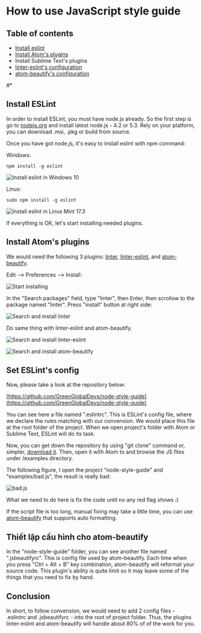 # How to use JavaScript style guide

## Table of contents

* [Install eslint](#cài-đặt-eslint)
* [Install Atom's plugins](#cài-đặt-các-plugins-cho-atom)
* Install Sublime Text's plugins
* [linter-eslint's configuration](#thiết-lập-cấu-hình-cho-eslint)
* [atom-beautify's configuration](#thiết-lập-cấu-hình-cho-atom-beautify)

#*

## Install ESLint

In order to install ESLint, you must have node.js already. So the first step is go to [nodejs.org](https://nodejs.org) and install latest node.js - 4.2 or 5.3. Rely on your platform, you can download .msi, .pkg or build from source.

Once you have got node.js, it's easy to install eslint with npm command:

Windows:

```
npm install -g eslint
```

![Install eslint in Windows 10](http://i.imgur.com/OpmaRRB.png)

Linux:

```
sudo npm install -g eslint
```

![Install eslint in Linux Mint 17.3](http://i.imgur.com/y4sxoN0.png)


If everything is OK, let's start installing needed plugins.

## Install Atom's plugins

We would need the following 3 plugins: [linter](https://github.com/atom-community/linter), [linter-eslint](https://github.com/AtomLinter/linter-eslint), and [atom-beautify](https://github.com/Glavin001/atom-beautify).

Edit --> Preferences --> Install:

![Start installing](http://i.imgur.com/NIfXIwd.png)

In the "Search packages" field, type "linter", then Enter, then scrollow to the package named "linter". Press "install" button at right side:

![Search and install linter](http://i.imgur.com/9JDqM8j.png)

Do same thing with linter-eslint and atom-beautify.

![Search and install linter-eslint](http://i.imgur.com/4p6UYaK.png)

![Search and install atom-beautify](http://i.imgur.com/frKAMBf.png)

## Set ESLint's config

Now, please take a look at the repository below:

[https://github.com/GreenGlobalDevs/node-style-guide](https://github.com/GreenGlobalDevs/node-style-guide)

You can see here a file named ".eslintrc". This is ESLint's config file, where we declare the rules matching with our convension. We would place this file at the root folder of the project. When we open project's folder with Atom or Sublime Text, ESLint will do its task.


Now, you can get down the repository by using "git clone" command or, simpler, [download it](https://github.com/GreenGlobalDevs/node-style-guide/archive/master.zip). Then, open it with Atom to and browse the JS files under /examples directory.

The following figure, I open the project "node-style-guide" and "examples/bad.js", the result is really bad:

![bad.js](http://i.imgur.com/hFoz5LS.png)

What we need to do here is fix the code until no any red flag shows :)

If the script file is too long, manual fixing may take a little time, you can use [atom-beautify](https://github.com/Glavin001/atom-beautify) that supports auto formatting.


## Thiết lập cấu hình cho atom-beautify

In the "node-style-guide" folder, you can see another file named ".jsbeautifyrc". This is config file used by atom-beautify. Each time when you press "Ctrl + Alt + B" key combination, atom-beautify will reformat your source code. This plugin's ability is quite limit so it may leave some of the things that you need to fix by hand.


## Conclusion

In short, to follow convension, we would need to add 2 config files - .eslintrc and .jsbeautifyrc - into the root of project folder. Thus, the plugins linter-eslint and atom-beautify will handle about 80% of of the work for you.


